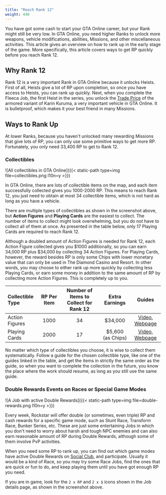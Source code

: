 ```yaml
---
title: "Reach Rank 12"
weight: 440
---
```


You have got some cash to start your GTA Online career, but your Rank might
still be very low. In GTA Online, you need higher Ranks to unlock more weapons,
vehicle modifications, abilities, Missions, and other miscellaneous activities.
This article gives an overview on how to rank up in the early stage of the
game. More specifically, this article covers ways to get RP quickly before you
reach Rank 12.

## Why Rank 12

Rank 12 is a very important Rank in GTA Online because it unlocks Heists. First
of all, Heists give a lot of RP upon completion, so once you have access to
Heists, you can rank up quickly. Next, when you complete the Fleeca Job, the
first Heist in the series, you unlock the [Trade Price](null) of the armored
variant of Karin Kuruma, a very important vehicle in GTA Online. It is
bulletproof, which makes it your best friend in many Missions.

## Ways to Rank Up

At lower Ranks, because you haven't unlocked many rewarding Missions that give
lots of RP, you can only use some primitive ways to get more RP. Fortunately,
you only need 33,400 RP to get to Rank 12.

### Collectibles

![All collectibles in GTA Online]({{< static-path type=img file=collectibles.png l10n=y >}})

In GTA Online, there are lots of collectible items on the map, and each item
successfully collected gives you 1000-2000 RP. This means to reach Rank 12, you
just need to obtain at most 34 collectible items, which is not hard as long as
you have a vehicle.

There are multiple types of collectibles as shown in the screenshot above, but
**Action Figures** and **Playing Cards** are the easiest to collect. The number
of items to collect might look overwhelming, but you do not have to collect all
of them at once. As presented in the table below, only 17 Playing Cards are
required to reach Rank 12.

Although a doubled amount of Action Figures is needed for Rank 12, each Action
Figure collected gives you $1000 additionally, so you can earn 34,000 RP plus
$34,000 by collecting 34 Action Figures. For Playing Cards, however, the reward
besides RP is only some Chips with lower monetary value that can only be used
in The Diamond Casino and Resort. In other words, you may choose to either rank
up more quickly by collecting less Playing Cards, or earn some money in
addition to the same amount of RP by collecting more Action Figures. This is
completely up to you.

| Collectible Type | RP Per Item | Number of Items to Collect for Rank 12 |  Extra Earnings   |            Guides            |
| :--------------- | :---------: | :------------------------------------: | :---------------: | :--------------------------: |
| Action Figures   |    1000     |                   34                   |      $34,000      | [Video][afv], [Webpage][afw] |
| Playing Cards    |    2000     |                   17                   | $5,600 (as Chips) | [Video][pcv], [Webpage][pcw] |

No matter which type of collectibles you choose, it is wise to collect them
systematically. Follow a guide for the chosen collectible type, like one of the
guides linked in the table, and get the items in strictly the same order as the
guide, so when you want to complete the collection in the future, you know the
place where the work should resume, as long as you still use the same guide.

[afv]: https://www.youtube.com/watch?v=K19ap2onKa8
[pcv]: https://www.youtube.com/watch?v=Ea844GlzcUs
[afw]: https://gta.fandom.com/wiki/Action_Figures#Locations
[pcw]: https://gta.fandom.com/wiki/Playing_Cards#Locations

### Double Rewards Events on Races or Special Game Modes

![A Job with active Double Rewards]({{< static-path type=img file=double-rewards.png l10n=y >}})

Every week, Rockstar will offer double (or sometimes, even triple) RP and cash
rewards for a specific game mode, such as Stunt Race, Transform Race, Bunker
Series, etc. These are just some entertaining Jobs in which you don't need to
worry about harsh and tough NPC enemies and can also earn reasonable amount of
RP during Double Rewards, although some of them involve PvP activities.

When you need some RP to rank up, you can find out which game modes have active
Double Rewards on [Social Club](https://socialclub.rockstargames.com/events),
and participate. Usually it would be a kind of Race, so you may try some Race
Jobs, find the ones that are quick or fun to do, and keep playing them until
you have got enough RP you need.

If you are in game, look for the `2 x RP` and `2 x $` icons shown in the Job
details page, as shown in the screenshot above.
